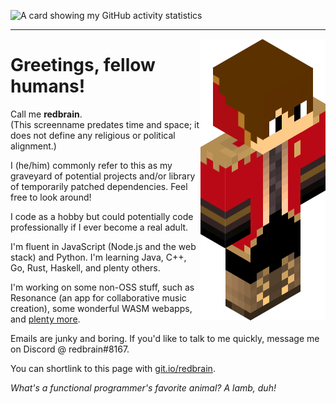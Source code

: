 ![A card showing my GitHub activity statistics](https://github-readme-stats.vercel.app/api?username=redbrain&show_icons=true&theme=dracula)
***

<img src="https://github.com/redbrain/redbrain/raw/master/fullbody.png" alt="An image of my avatar" align="right">

# Greetings, fellow humans!  

Call me **redbrain**.  
(This screenname predates time and space; it does not define any religious or political alignment.)  

I (he/him) commonly refer to this as my graveyard of potential projects and/or library of temporarily patched dependencies. Feel free to look around!  

I code as a hobby but could potentially code professionally if I ever become a real adult.  

I'm fluent in JavaScript (Node.js and the web stack) and Python. I'm learning Java, C++, Go, Rust, Haskell, and plenty others.  

I'm working on some non-OSS stuff, such as Resonance (an app for collaborative music creation), some wonderful WASM webapps, and [plenty more](https://redbrain.github.io).

Emails are junky and boring. If you'd like to talk to me quickly, message me on Discord @ redbrain#8167.  

You can shortlink to this page with [git.io/redbrain](https://git.io/redbrain).  


*What's a functional programmer's favorite animal? A lamb, duh!*

<!-- redbrain/redbrain is a ✨ special ✨ repository because its `README.md` (this file) appears on your GitHub profile. Here are some ideas to get you started:
🔭 I’m currently working on ... / 🌱 I’m currently learning ... / 👯 I’m looking to collaborate on ... / 🤔 I’m looking for help with ...
💬 Ask me about ... / 📫 How to reach me: ... / 😄 Pronouns: ... / ⚡ Fun fact: ... -->
